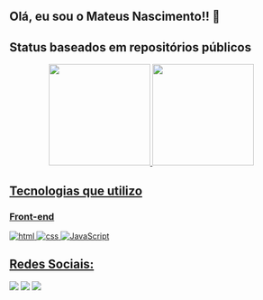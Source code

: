  ## Olá, eu sou o Mateus Nascimento!! 👋

 
 
 <h2> Status baseados em repositórios públicos </h2>

<div align="center">
  <a href="https://github.com/Mateus-Nascimento-dev">
  <img height="180em" src="https://github-readme-stats.vercel.app/api?username=Mateus-Nascimento-dev&show_icons=true&theme=onedark&include_all_commits=true&count_private=true"/>
  <img height="180em" src="https://github-readme-stats.vercel.app/api/top-langs/?username=Mateus-Nascimento-dev&layout=compact&langs_count=7&theme=onedark"/>
</div>
  
  
<h2> Tecnologias que utilizo </h2>

### Front-end
![html](https://img.shields.io/badge/HTML5-E34F26?style=for-the-badge&logo=html5&logoColor=white)
![css](https://img.shields.io/badge/CSS3-1572B6?style=for-the-badge&logo=css3&logoColor=white)
![JavaScript](https://img.shields.io/badge/JavaScript-F7DF1E?style=for-the-badge&logo=JavaScript&logoColor=black)

<div> 
  <h2>Redes Sociais:</h2>
  <a href="https://www.instagram.com/maatnascimento/" target="_blank"><img src="https://img.shields.io/badge/-Instagram-%23E4405F?style=for-the-badge&logo=instagram&logoColor=white" target="_blank"></a>
 	<a href="" target="_blank"><img src="https://img.shields.io/badge/Discord-7289DA?style=for-the-badge&logo=discord&logoColor=white" target="_blank"></a> 
  <a href="https://www.linkedin.com/in/mateus-augusto-santos-nascimento-34b1072bb/" target="_blank"><img src="https://img.shields.io/badge/-LinkedIn-%230077B5?style=for-the-badge&logo=linkedin&logoColor=white" target="_blank"></a> 
</div>
